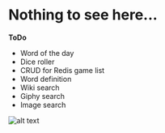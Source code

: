 <h1>Nothing to see here...</h1>

**ToDo**
* Word of the day
* Dice roller
* CRUD for Redis game list
* Word definition
* Wiki search
* Giphy search
* Image search


![alt text](http://getdrawings.com/img2/clank-drawing-15.jpg)